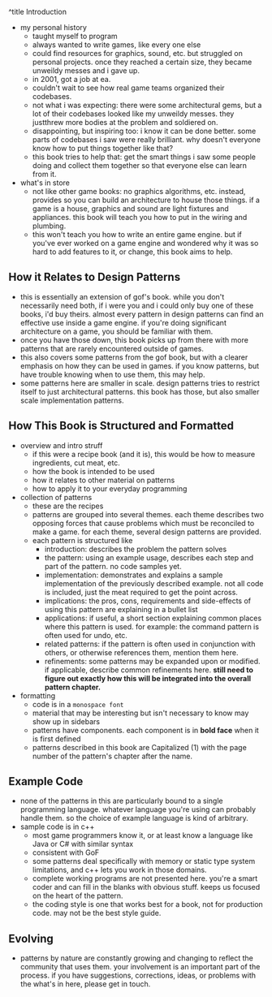^title Introduction

* my personal history
    * taught myself to program
    * always wanted to write games, like every one else
    * could find resources for graphics, sound, etc. but struggled on
      personal projects. once they reached a certain size, they became
      unweildy messes and i gave up.
    * in 2001, got a job at ea.
    * couldn't wait to see how real game teams organized their
      codebases.
    * not what i was expecting: there were some architectural gems,
      but a lot of their codebases looked like my unweildy messes.
      they justthrew more bodies at the problem and soldiered on.
    * disappointing, but inspiring too: i know it can be done better.
      some parts of codebases i saw were really brilliant. why doesn't
      everyone know how to put things together like that?
    * this book tries to help that: get the smart things i saw some
      people doing and collect them together so that everyone else can
      learn from it.
* what's in store
    * not like other game books: no graphics algorithms, etc. instead,
      provides so you can build an architecture to house those things.
      if a game is a house, graphics and sound are light fixtures and
      appliances. this book will teach you how to put in the wiring
      and plumbing.
    * this won't teach you how to write an entire game engine. but if
      you've ever worked on a game engine and wondered why it was so
      hard to add features to it, or change, this book aims to help.
   
## How it Relates to Design Patterns
* this is essentially an extension of gof's book. while you don't
  necessarily need both, if i were you and i could only buy one of
  these books, i'd buy theirs. almost every pattern in design
  patterns can find an effective use inside a game engine. if you're
  doing significant architecture on a game, you should be familiar
  with them.
* once you have those down, this book picks up from there with more
  patterns that are rarely encountered outside of games.
* this also covers some patterns from the gof book, but with a
  clearer emphasis on how they can be used in games. if you know
  patterns, but have trouble knowing when to use them, this may
  help.
* some patterns here are smaller in scale. design patterns tries
  to restrict itself to just architectural patterns. this book
  has those, but also smaller scale implementation patterns.

## How This Book is Structured and Formatted

* overview and intro struff
    * if this were a recipe book (and it is), this would be how to
      measure ingredients, cut meat, etc.
    * how the book is intended to be used
    * how it relates to other material on patterns
    * how to apply it to your everyday programming
* collection of patterns
    * these are the recipes
    * patterns are grouped into several themes. each theme describes
      two opposing forces that cause problems which must be reconciled
      to make a game. for each theme, several design patterns are
      provided.
    * each pattern is structured like
        * introduction: describes the problem the pattern solves
        * the pattern: using an example usage, describes each step and
          part of the pattern. no code samples yet.
        * implementation: demonstrates and explains a sample
          implementation of the previously described example. not all
          code is included, just the meat required to get the point
          across.
        * implications: the pros, cons, requirements and side-effects
          of using this pattern are explaining in a bullet list
        * applications: if useful, a short section explaining common
          places where this pattern is used. for example: the command
          pattern is often used for undo, etc.
        * related patterns: if the pattern is often used in
          conjunction with others, or otherwise references them,
          mention them here.
        * refinements: some patterns may be expanded upon or modified.
          if applicable, describe common refinements here. **still
          need to figure out exactly how this will be integrated into
          the overall pattern chapter.**
* formatting
    * code is in a `monospace font`
    * material that may be interesting but isn't necessary to know may
      show up in sidebars
    * patterns have components. each component is in **bold face**
      when it is first defined
    * patterns described in this book are Capitalized (1) with the
      page number of the pattern's chapter after the name.
      
## Example Code

* none of the patterns in this are particularly bound to a single
  programming language. whatever language you're using can probably
  handle them. so the choice of example language is kind of arbitrary.
* sample code is in c++
    * most game programmers know it, or at least know a language like
      Java or C# with similar syntax
    * consistent with GoF
    * some patterns deal specifically with memory or static type
      system limitations, and c++ lets you work in those domains.
    * complete working programs are not presented here. you're a smart
      coder and can fill in the blanks with obvious stuff. keeps us
      focused on the heart of the pattern.
    * the coding style is one that works best for a book, not for
      production code. may not be the best style guide.

## Evolving

* patterns by nature are constantly growing and changing to reflect
  the community that uses them. your involvement is an important
  part of the process. if you have suggestions, corrections, ideas,
  or problems with the what's in here, please get in touch.